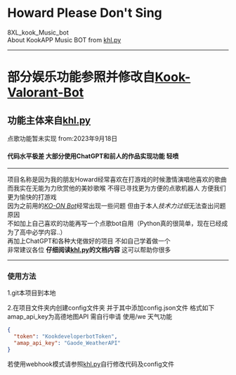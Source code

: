 # Howard Please Don't Sing
8XL_kook_Music_bot\
About KookAPP Music BOT from [khl.py](https://github.com/TWT233/khl.py)
***
# 部分娱乐功能参照并修改自[Kook-Valorant-Bot](https://github.com/Valorant-Shop-CN/Kook-Valorant-Bot)
## 功能主体来自[khl.py](https://github.com/TWT233/khl.py)
点歌功能暂未实现 from:2023年9月18日
#### 代码水平极差 大部分使用ChatGPT和前人的作品实现功能 轻喷
***
项目名称是因为我的朋友Howard经常喜欢在打游戏的时候激情演唱他喜欢的歌曲 
\
而我实在无能为力欣赏他的美妙歌喉 不得已寻找更为方便的点歌机器人 方便我们更为愉快的打游戏
\
因为之前用的[*KO-ON Bot*](https://github.com/Gunale0926/KO-ON-Bot)经常出现一些问题 但由于本人*技术力过低*无法查出问题原因<br>不如加上自己喜欢的功能再写一个点歌bot自用（Python真的很简单，现在已经成为了高中必学内容..）<br>再加上ChatGPT和各种大佬做好的项目 不如自己学着做一个<br>非常建议各位 **仔细阅读[khl.py](https://github.com/TWT233/khl.py)的文档内容** 这可以帮助你很多
***
### 使用方法

1.git本项目到本地

2.在项目文件夹内创建config文件夹 并于其中添加config.json文件 格式如下
amap_api_key为高德地图API 需自行申请 使用/we 天气功能

```json
{
  "token": "KookdeveloperbotToken",
  "amap_api_key": "Gaode_WeatherAPI"
}

```
若使用webhook模式请参照[khl.py](https://github.com/TWT233/khl.py)自行修改代码及config文件
